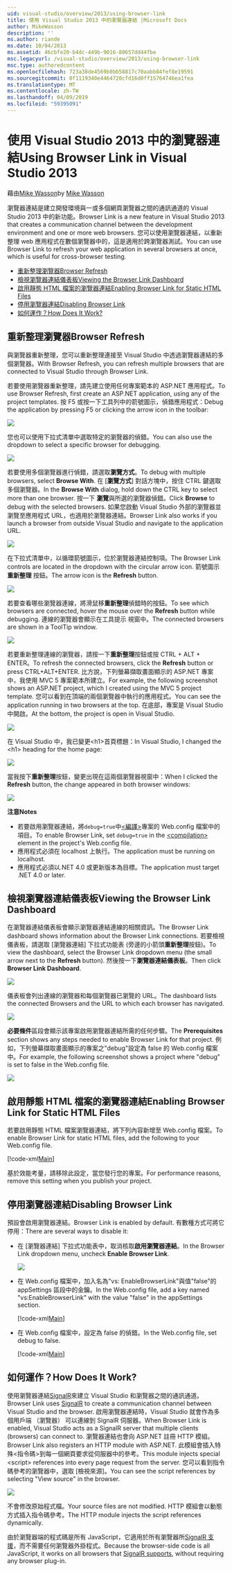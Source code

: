 ```yaml
---
uid: visual-studio/overview/2013/using-browser-link
title: 使用 Visual Studio 2013 中的瀏覽器連結 |Microsoft Docs
author: MikeWasson
description: ''
ms.author: riande
ms.date: 10/04/2013
ms.assetid: 46cbfe20-b4dc-449b-9016-80657dd44fbe
msc.legacyurl: /visual-studio/overview/2013/using-browser-link
msc.type: authoredcontent
ms.openlocfilehash: 723a38de4569b0bb58817c70aabb84fef8e19591
ms.sourcegitcommit: 0f1119340e4464720cfd16d0ff15764746ea1fea
ms.translationtype: MT
ms.contentlocale: zh-TW
ms.lasthandoff: 04/09/2019
ms.locfileid: "59395091"
---
```

# <a name="using-browser-link-in-visual-studio-2013"></a><span data-ttu-id="12ae4-102">使用 Visual Studio 2013 中的瀏覽器連結</span><span class="sxs-lookup"><span data-stu-id="12ae4-102">Using Browser Link in Visual Studio 2013</span></span>

<span data-ttu-id="12ae4-103">藉由[Mike Wasson](https://github.com/MikeWasson)</span><span class="sxs-lookup"><span data-stu-id="12ae4-103">by [Mike Wasson](https://github.com/MikeWasson)</span></span>

<span data-ttu-id="12ae4-104">瀏覽器連結是建立開發環境與一或多個網頁瀏覽器之間的通訊通道的 Visual Studio 2013 中的新功能。</span><span class="sxs-lookup"><span data-stu-id="12ae4-104">Browser Link is a new feature in Visual Studio 2013 that creates a communication channel between the development environment and one or more web browsers.</span></span> <span data-ttu-id="12ae4-105">您可以使用瀏覽器連結，以重新整理 web 應用程式在數個瀏覽器中的，這是適用於跨瀏覽器測試。</span><span class="sxs-lookup"><span data-stu-id="12ae4-105">You can use Browser Link to refresh your web application in several browsers at once, which is useful for cross-browser testing.</span></span>

- [<span data-ttu-id="12ae4-106">重新整理瀏覽器</span><span class="sxs-lookup"><span data-stu-id="12ae4-106">Browser Refresh</span></span>](#browser-refresh)
- [<span data-ttu-id="12ae4-107">檢視瀏覽器連結儀表板</span><span class="sxs-lookup"><span data-stu-id="12ae4-107">Viewing the Browser Link Dashboard</span></span>](#dashboard)
- [<span data-ttu-id="12ae4-108">啟用靜態 HTML 檔案的瀏覽器連結</span><span class="sxs-lookup"><span data-stu-id="12ae4-108">Enabling Browser Link for Static HTML Files</span></span>](#static-html)
- [<span data-ttu-id="12ae4-109">停用瀏覽器連結</span><span class="sxs-lookup"><span data-stu-id="12ae4-109">Disabling Browser Link</span></span>](#disabling)
- [<span data-ttu-id="12ae4-110">如何運作？</span><span class="sxs-lookup"><span data-stu-id="12ae4-110">How Does It Work?</span></span>](#how-it-works)

<a id="browser-refresh"></a>
## <a name="browser-refresh"></a><span data-ttu-id="12ae4-111">重新整理瀏覽器</span><span class="sxs-lookup"><span data-stu-id="12ae4-111">Browser Refresh</span></span>

<span data-ttu-id="12ae4-112">與瀏覽器重新整理，您可以重新整理連接至 Visual Studio 中透過瀏覽器連結的多個瀏覽器。</span><span class="sxs-lookup"><span data-stu-id="12ae4-112">With Browser Refresh, you can refresh multiple browsers that are connected to Visual Studio through Browser Link.</span></span>

<span data-ttu-id="12ae4-113">若要使用瀏覽器重新整理，請先建立使用任何專案範本的 ASP.NET 應用程式。</span><span class="sxs-lookup"><span data-stu-id="12ae4-113">To use Browser Refresh, first create an ASP.NET application, using any of the project templates.</span></span> <span data-ttu-id="12ae4-114">按 F5 或按一下工具列中的箭號圖示，偵錯應用程式：</span><span class="sxs-lookup"><span data-stu-id="12ae4-114">Debug the application by pressing F5 or clicking the arrow icon in the toolbar:</span></span>

![](using-browser-link/_static/image1.png)

<span data-ttu-id="12ae4-115">您也可以使用下拉式清單中選取特定的瀏覽器的偵錯。</span><span class="sxs-lookup"><span data-stu-id="12ae4-115">You can also use the dropdown to select a specific browser for debugging.</span></span>

![](using-browser-link/_static/image2.png)

<span data-ttu-id="12ae4-116">若要使用多個瀏覽器進行偵錯，請選取**瀏覽方式**。</span><span class="sxs-lookup"><span data-stu-id="12ae4-116">To debug with multiple browsers, select **Browse With**.</span></span> <span data-ttu-id="12ae4-117">在 [**瀏覽方式**] 對話方塊中，按住 CTRL 鍵選取多個瀏覽器。</span><span class="sxs-lookup"><span data-stu-id="12ae4-117">In the **Browse With** dialog, hold down the CTRL key to select more than one browser.</span></span> <span data-ttu-id="12ae4-118">按一下 **瀏覽**與所選的瀏覽器偵錯。</span><span class="sxs-lookup"><span data-stu-id="12ae4-118">Click **Browse** to debug with the selected browsers.</span></span> <span data-ttu-id="12ae4-119">如果您啟動 Visual Studio 外部的瀏覽器並瀏覽至應用程式 URL，也適用於瀏覽器連結。</span><span class="sxs-lookup"><span data-stu-id="12ae4-119">Browser Link also works if you launch a browser from outside Visual Studio and navigate to the application URL.</span></span>

![](using-browser-link/_static/image3.png)

<span data-ttu-id="12ae4-120">在下拉式清單中，以循環箭號圖示，位於瀏覽器連結控制項。</span><span class="sxs-lookup"><span data-stu-id="12ae4-120">The Browser Link controls are located in the dropdown with the circular arrow icon.</span></span> <span data-ttu-id="12ae4-121">箭號圖示**重新整理** 按鈕。</span><span class="sxs-lookup"><span data-stu-id="12ae4-121">The arrow icon is the **Refresh** button.</span></span>

![](using-browser-link/_static/image4.png)

<span data-ttu-id="12ae4-122">若要查看哪些瀏覽器連線，將滑鼠移**重新整理**偵錯時的按鈕。</span><span class="sxs-lookup"><span data-stu-id="12ae4-122">To see which browsers are connected, hover the mouse over the **Refresh** button while debugging.</span></span> <span data-ttu-id="12ae4-123">連線的瀏覽器會顯示在工具提示 視窗中。</span><span class="sxs-lookup"><span data-stu-id="12ae4-123">The connected browsers are shown in a ToolTip window.</span></span>

![](using-browser-link/_static/image5.png)

<span data-ttu-id="12ae4-124">若要重新整理連線的瀏覽器，請按一下**重新整理**按鈕或按 CTRL + ALT + ENTER。</span><span class="sxs-lookup"><span data-stu-id="12ae4-124">To refresh the connected browsers, click the **Refresh** button or press CTRL+ALT+ENTER.</span></span> <span data-ttu-id="12ae4-125">比方說，下列螢幕擷取畫面顯示的 ASP.NET 專案中，我使用 MVC 5 專案範本所建立。</span><span class="sxs-lookup"><span data-stu-id="12ae4-125">For example, the following screenshot shows an ASP.NET project, which I created using the MVC 5 project template.</span></span> <span data-ttu-id="12ae4-126">您可以看到在頂端的兩個瀏覽器中執行的應用程式。</span><span class="sxs-lookup"><span data-stu-id="12ae4-126">You can see the application running in two browsers at the top.</span></span> <span data-ttu-id="12ae4-127">在底部，專案是 Visual Studio 中開啟。</span><span class="sxs-lookup"><span data-stu-id="12ae4-127">At the bottom, the project is open in Visual Studio.</span></span>

![](using-browser-link/_static/image6.png)

<span data-ttu-id="12ae4-128">在 Visual Studio 中，我已變更&lt;h1&gt;首頁標題：</span><span class="sxs-lookup"><span data-stu-id="12ae4-128">In Visual Studio, I changed the &lt;h1&gt; heading for the home page:</span></span>

![](using-browser-link/_static/image7.png)

<span data-ttu-id="12ae4-129">當我按下**重新整理**按鈕，變更出現在這兩個瀏覽器視窗中：</span><span class="sxs-lookup"><span data-stu-id="12ae4-129">When I clicked the **Refresh** button, the change appeared in both browser windows:</span></span>

![](using-browser-link/_static/image8.png)

**<span data-ttu-id="12ae4-130">注意</span><span class="sxs-lookup"><span data-stu-id="12ae4-130">Notes</span></span>**

- <span data-ttu-id="12ae4-131">若要啟用瀏覽器連結，將`debug=true`中[&lt;編譯&gt;](https://msdn.microsoft.com/library/s10awwz0(v=vs.85).aspx)專案的 Web.config 檔案中的項目。</span><span class="sxs-lookup"><span data-stu-id="12ae4-131">To enable Browser Link, set `debug=true` in the [&lt;compilation&gt;](https://msdn.microsoft.com/library/s10awwz0(v=vs.85).aspx) element in the project's Web.config file.</span></span>
- <span data-ttu-id="12ae4-132">應用程式必須在 localhost 上執行。</span><span class="sxs-lookup"><span data-stu-id="12ae4-132">The application must be running on localhost.</span></span>
- <span data-ttu-id="12ae4-133">應用程式必須以.NET 4.0 或更新版本為目標。</span><span class="sxs-lookup"><span data-stu-id="12ae4-133">The application must target .NET 4.0 or later.</span></span>

<a id="dashboard"></a>
## <a name="viewing-the-browser-link-dashboard"></a><span data-ttu-id="12ae4-134">檢視瀏覽器連結儀表板</span><span class="sxs-lookup"><span data-stu-id="12ae4-134">Viewing the Browser Link Dashboard</span></span>

<span data-ttu-id="12ae4-135">在瀏覽器連結儀表板會顯示瀏覽器連結連線的相關資訊。</span><span class="sxs-lookup"><span data-stu-id="12ae4-135">The Browser Link dashboard shows information about the Browser Link connections.</span></span> <span data-ttu-id="12ae4-136">若要檢視儀表板，請選取 [瀏覽器連結] 下拉式功能表 (旁邊的小箭頭**重新整理**按鈕)。</span><span class="sxs-lookup"><span data-stu-id="12ae4-136">To view the dashboard, select the Browser Link dropdown menu (the small arrow next to the **Refresh** button).</span></span> <span data-ttu-id="12ae4-137">然後按一下**瀏覽器連結儀表板**。</span><span class="sxs-lookup"><span data-stu-id="12ae4-137">Then click **Browser Link Dashboard**.</span></span>

![](using-browser-link/_static/image9.png)

<span data-ttu-id="12ae4-138">儀表板會列出連線的瀏覽器和每個瀏覽器已瀏覽的 URL。</span><span class="sxs-lookup"><span data-stu-id="12ae4-138">The dashboard lists the connected Browsers and the URL to which each browser has navigated.</span></span>

![](using-browser-link/_static/image10.png)

<span data-ttu-id="12ae4-139">**必要條件**區段會顯示該專案啟用瀏覽器連結所需的任何步驟。</span><span class="sxs-lookup"><span data-stu-id="12ae4-139">The **Prerequisites** section shows any steps needed to enable Browser Link for that project.</span></span> <span data-ttu-id="12ae4-140">例如，下列螢幕擷取畫面顯示的專案之"debug"設定為 false 的 Web.config 檔案中。</span><span class="sxs-lookup"><span data-stu-id="12ae4-140">For example, the following screenshot shows a project where "debug" is set to false in the Web.config file.</span></span>

![](using-browser-link/_static/image11.png)

<a id="static-html"></a>
## <a name="enabling-browser-link-for-static-html-files"></a><span data-ttu-id="12ae4-141">啟用靜態 HTML 檔案的瀏覽器連結</span><span class="sxs-lookup"><span data-stu-id="12ae4-141">Enabling Browser Link for Static HTML Files</span></span>

<span data-ttu-id="12ae4-142">若要啟用靜態 HTML 檔案瀏覽器連結，將下列內容新增至 Web.config 檔案。</span><span class="sxs-lookup"><span data-stu-id="12ae4-142">To enable Browser Link for static HTML files, add the following to your Web.config file.</span></span>

[!code-xml[Main](using-browser-link/samples/sample1.xml)]

<span data-ttu-id="12ae4-143">基於效能考量，請移除此設定，當您發行您的專案。</span><span class="sxs-lookup"><span data-stu-id="12ae4-143">For performance reasons, remove this setting when you publish your project.</span></span>

<a id="disabling"></a>
## <a name="disabling-browser-link"></a><span data-ttu-id="12ae4-144">停用瀏覽器連結</span><span class="sxs-lookup"><span data-stu-id="12ae4-144">Disabling Browser Link</span></span>

<span data-ttu-id="12ae4-145">預設會啟用瀏覽器連結。</span><span class="sxs-lookup"><span data-stu-id="12ae4-145">Browser Link is enabled by default.</span></span> <span data-ttu-id="12ae4-146">有數種方式可將它停用：</span><span class="sxs-lookup"><span data-stu-id="12ae4-146">There are several ways to disable it:</span></span>

- <span data-ttu-id="12ae4-147">在 [瀏覽器連結] 下拉式功能表中，取消核取**啟用瀏覽器連結**。</span><span class="sxs-lookup"><span data-stu-id="12ae4-147">In the Browser Link dropdown menu, uncheck **Enable Browser Link**.</span></span> 

    ![](using-browser-link/_static/image12.png)
- <span data-ttu-id="12ae4-148">在 Web.config 檔案中，加入名為"vs: EnableBrowserLink"與值"false"的 appSettings 區段中的金鑰。</span><span class="sxs-lookup"><span data-stu-id="12ae4-148">In the Web.config file, add a key named "vs:EnableBrowserLink" with the value "false" in the appSettings section.</span></span> 

    [!code-xml[Main](using-browser-link/samples/sample2.xml)]
- <span data-ttu-id="12ae4-149">在 Web.config 檔案中，設定為 false 的偵錯。</span><span class="sxs-lookup"><span data-stu-id="12ae4-149">In the Web.config file, set debug to false.</span></span> 

    [!code-xml[Main](using-browser-link/samples/sample3.xml)]

<a id="how-it-works"></a>
## <a name="how-does-it-work"></a><span data-ttu-id="12ae4-150">如何運作？</span><span class="sxs-lookup"><span data-stu-id="12ae4-150">How Does It Work?</span></span>

<span data-ttu-id="12ae4-151">使用瀏覽器連結[SignalR](../../../signalr/index.md)來建立 Visual Studio 和瀏覽器之間的通訊通道。</span><span class="sxs-lookup"><span data-stu-id="12ae4-151">Browser Link uses [SignalR](../../../signalr/index.md) to create a communication channel between Visual Studio and the browser.</span></span> <span data-ttu-id="12ae4-152">啟用瀏覽器連結時，Visual Studio 就會作為多個用戶端 （瀏覽器） 可以連線到 SignalR 伺服器。</span><span class="sxs-lookup"><span data-stu-id="12ae4-152">When Browser Link is enabled, Visual Studio acts as a SignalR server that multiple clients (browsers) can connect to.</span></span> <span data-ttu-id="12ae4-153">瀏覽器連結也會向 ASP.NET 註冊 HTTP 模組。</span><span class="sxs-lookup"><span data-stu-id="12ae4-153">Browser Link also registers an HTTP module with ASP.NET.</span></span> <span data-ttu-id="12ae4-154">此模組會插入特殊&lt;指令碼&gt;到每一個網頁要求從伺服器中的參考。</span><span class="sxs-lookup"><span data-stu-id="12ae4-154">This module injects special &lt;script&gt; references into every page request from the server.</span></span> <span data-ttu-id="12ae4-155">您可以看到指令碼參考的瀏覽器中，選取 [檢視來源]。</span><span class="sxs-lookup"><span data-stu-id="12ae4-155">You can see the script references by selecting "View source" in the browser.</span></span>

![](using-browser-link/_static/image13.png)

<span data-ttu-id="12ae4-156">不會修改原始程式檔。</span><span class="sxs-lookup"><span data-stu-id="12ae4-156">Your source files are not modified.</span></span> <span data-ttu-id="12ae4-157">HTTP 模組會以動態方式插入指令碼參考。</span><span class="sxs-lookup"><span data-stu-id="12ae4-157">The HTTP module injects the script references dynamically.</span></span>

<span data-ttu-id="12ae4-158">由於瀏覽器端的程式碼是所有 JavaScript，它適用於所有瀏覽器所[SignalR 支援](../../../signalr/overview/getting-started/supported-platforms.md)，而不需要任何瀏覽器外掛程式。</span><span class="sxs-lookup"><span data-stu-id="12ae4-158">Because the browser-side code is all JavaScript, it works on all browsers that [SignalR supports](../../../signalr/overview/getting-started/supported-platforms.md), without requiring any browser plug-in.</span></span>
